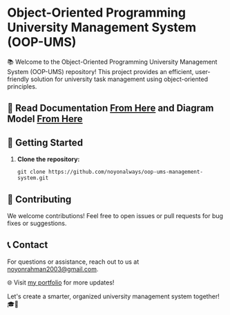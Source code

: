# Object-Oriented Programming University Management System (OOP-UMS) 

📚 Welcome to the Object-Oriented Programming University Management System (OOP-UMS) repository! This project provides an efficient, user-friendly solution for university task management using object-oriented principles.

## 🔗 **Read Documentation** [From Here](https://guiltless-lemonade-164.notion.site/OOP-Case-Studies-University-Management-System-59f178f00e5b446fbd18d456a900e1b1?pvs=4) and **Diagram** Model [From Here](https://drive.google.com/file/d/16eR9bUTVdTn-cXUWcDa6xz_g3NaznwyY/view?usp=sharing)





## 🚀 Getting Started

1. **Clone the repository:**
   ```
   git clone https://github.com/noyonalways/oop-ums-management-system.git
   ```

## 🤝 Contributing

We welcome contributions! Feel free to open issues or pull requests for bug fixes or suggestions.

## 📞 Contact

For questions or assistance, reach out to us at [noyonrahman2003@gmail.com](mailto:noyonrahman2003@gmail.com).

🌐 Visit [my portfolio](https://noyonrahman.xyz) for more updates!

Let's create a smarter, organized university management system together! 🎓🌟